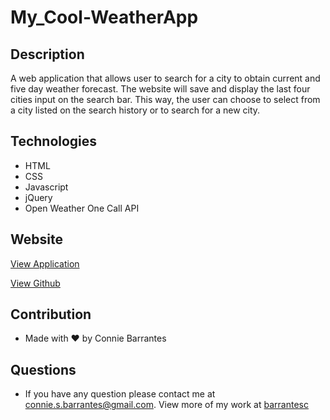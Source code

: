 # My_Cool-WeatherApp

## Description
A web application that allows user to search for a city to obtain current and five day weather forecast. The website will save and display the last four cities input on the search bar. This way, the user can choose to select from a city listed on the search history or to search for a new city.

## Technologies
* HTML
* CSS
* Javascript
* jQuery
* Open Weather One Call API

## Website
[View Application](https://barrantesc.github.io/My_Cool-WeatherApp/)

[View Github](https://github.com/barrantesc/My_Cool-WeatherApp)


## Contribution
* Made with ❤️ by Connie Barrantes

## Questions
* If you have any question please contact me at [connie.s.barrantes@gmail.com](mailto:connie.s.barrantes@gmail.com). View more of my work at [barrantesc](https://github.com/barrantesc)
